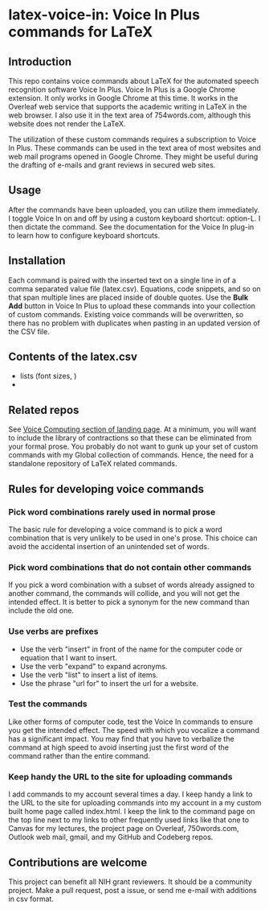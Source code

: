 # latex-voice-in: Voice In Plus commands for LaTeX

## Introduction
This repo contains voice commands about LaTeX for the automated speech recognition software Voice In Plus.
Voice In Plus is a Google Chrome extension.
It only works in Google Chrome at this time.
It works in the Overleaf web service that supports the academic writing in LaTeX in the web browser.
I also use it in the text area of 754words.com, although this website does not render the LaTeX.

The utilization of these custom commands requires a subscription to Voice In Plus.
These commands can be used in the text area of most websites and web mail programs opened in Google Chrome.
They might be useful during the drafting of e-mails and grant reviews in secured web sites.

## Usage
After the commands have been uploaded, you can utilize them immediately.
I toggle Voice In on and off by using a custom keyboard shortcut: option-L.
I then dictate the command.
See the documentation for the Voice In plug-in to learn how to configure keyboard shortcuts.

## Installation
Each command is paired with the inserted text on a single line in of a comma separated value file (latex.csv).
Equations, code snippets, and so on that span multiple lines are placed inside of double quotes.
Use the **Bulk Add** button in Voice In Plus to upload these commands into your collection of custom commands.
Existing voice commands will be overwritten, so there has no problem with duplicates when pasting in an updated version of the CSV file.

## Contents of the latex.csv

- lists (font sizes, )
- 

## Related repos
See [Voice Computing section of landing page](https://github.com/MooersLab/MooersLab?tab=readme-ov-file#voice-computing).
At a minimum, you will want to include the library of contractions so that these can be eliminated from your formal prose.
You probably do not want to gunk up your set of custom commands with my Global collection of commands.
Hence, the need for a standalone repository of LaTeX related commands.

## Rules for developing voice commands

### Pick word combinations rarely used in normal prose
The basic rule for developing a voice command is to pick a word combination that is very unlikely to be used in one's prose.
This choice can avoid the accidental insertion of an unintended set of words.

### Pick word combinations that do not contain other commands
If you pick a word combination with a subset of words already assigned to another command, the commands will collide, and you will not get the intended effect.
It is better to pick a synonym for the new command than include the old one.

### Use verbs are prefixes

- Use the verb "insert" in front of the name for the computer code or equation that I want to insert.
- Use the verb "expand" to expand acronyms.
- Use the verb "list" to insert a list of items.
- Use the phrase "url for" to insert the url for a website.

### Test the commands
Like other forms of computer code, test the Voice In commands to ensure you get the intended effect.
The speed with which you vocalize a command has a significant impact.
You may find that you have to verbalize the command at high speed to avoid inserting just the first word of the command rather than the entire command.

### Keep handy the URL to the site for uploading commands
I add commands to my account several times a day.
I keep handy a link to the URL to the site for uploading commands into my account in a my custom built home page called index.html.
I keep the link to the command page on the top line next to my links to other frequently used links like that one to Canvas for my lectures, the project page on Overleaf, 750words.com, Outlook web mail, gmail, and my GitHub and Codeberg repos.

## Contributions are welcome
This project can benefit all NIH grant reviewers.
It should be a community project.
Make a pull request, post a issue, or send me e-mail with additions in csv format.
